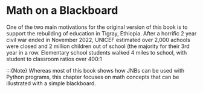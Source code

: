# Math on a Blackboard

One of the two main motivations for the original version of this book is to support the rebuilding of education in Tigray, Ethiopia.  After a horrific 2 year civil war ended in November 2022, UNICEF estimated over 2,000 achools were closed and 2 million children out of school (the majority for their 3rd year in a row. Elementary school students walked 4 miles to school, with student to classroom ratios over 400:1

:::{Note}
Whereas most of this book shows how JNBs can be used with Python programs, this chapter focuses on math concepts that can be illustrated with a simple blackboard.

```{tableofcontents}
```
